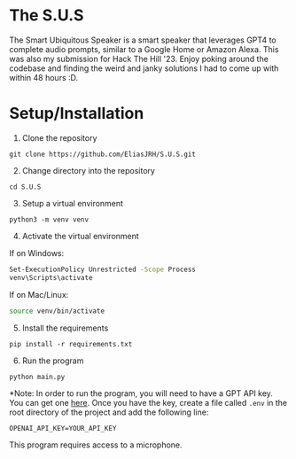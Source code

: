 # The S.U.S
The Smart Ubiquitous Speaker is a smart speaker that leverages GPT4 to complete audio prompts, similar to a Google Home or Amazon Alexa. This was also my submission for Hack The Hill '23. Enjoy poking around the codebase and finding the weird and janky solutions I had to come up with within 48 hours :D.

# Setup/Installation
1. Clone the repository

`git clone https://github.com/EliasJRH/S.U.S.git`

2. Change directory into the repository

`cd S.U.S`

3. Setup a virtual environment

`python3 -m venv venv`

4. Activate the virtual environment

If on Windows:
```bash
Set-ExecutionPolicy Unrestricted -Scope Process
venv\Scripts\activate
```

If on Mac/Linux:
```bash
source venv/bin/activate
```

5. Install the requirements

`pip install -r requirements.txt`

6. Run the program

`python main.py`

*Note: In order to run the program, you will need to have a GPT API key. You can get one [here](https://beta.openai.com/). Once you have the key, create a file called `.env` in the root directory of the project and add the following line:

`OPENAI_API_KEY=YOUR_API_KEY`

This program requires access to a microphone.
